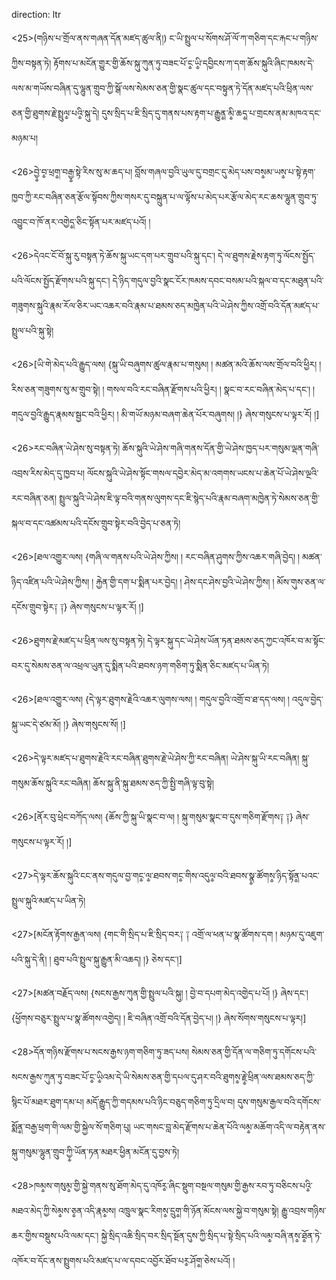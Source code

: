 direction: ltr

<25>(གཉིས་པ་གྲོལ་ནས་གཞན་དོན་མཛད་ཚུལ་ནི།) ང་ཡི་སྤྲུལ་པ་སོགས་ཤོ་ལོ་ཀ་གཅིག་དང་རྐང་པ་གཉིས་ཀྱིས་བསྟན་ཏེ། རྟོགས་པ་མངོན་གྱུར་གྱི་ཆོས་སྐུ་ཀུན་ཏུ་བཟང་པོ་ང༵་ཡི༵་དབྱིངས་ཀ་དག་ཆོས་སྐུའི་ཞིང་ཁམས་དེ་ལས་མ་གཡོས་བཞིན་དུ་ལྷུན་གྲུབ་ཀྱི་སྒོ་ལས་སེམས་ཅན་གྱི་སྣང་ཚུལ་དང་བསྟུན་ཏེ་དོན་མཛད་པའི་ཕྲིན་ལས་ཅན་གྱི་ཐུགས་རྗེ་སྤྲུལ༵་པའི༵་སྐུ་དེ། དུས་སྲིད་པ་ཇི་སྲིད་དུ་གནས་པས་རྟག་པ་རྒྱུན༵་མི༵་ཆད༵་པ་གྲངས་ནམ་མཁའ་དང་མཉམ་པ། 

<26>བྱེ༵་བ༵་ཕྲག༵་བརྒྱ༵་སྟེ་རིས་སུ་མ་ཆད་པ། བློས་གཞལ་བྱའི་ཡུལ་དུ་བགྲང་དུ་མེད་པས་བས༵མ་ཡས༵་པ་སྟེ་རྟག་ཁྱབ་ཀྱི་རང་བཞིན་ཅན་རྩོལ་སྟོབས་ཀྱིས་གསར་དུ་བསྐྲུན་པ་ལ་ལྟོས་པ་མེད་པར་རྩོལ་མེད་རང་ཆས་ལྷུན་གྲུབ་ཏུ་འབྱུང་བ་ཁོ་ནར་འགྱེད༵་ཅིང་སྟོན་པར་མཛད་པའོ། །

<26>དེའང་ངོ་བོ་སྐུ་རུ་བསྟན་ཏེ་ཆོས་སྐུ་ཡང་དག་པར་གྲུབ་པའི་སྐུ་དང་། དེ་ལ་ཐུགས་རྗེས་རྟག་ཏུ་ལོངས་སྤྱོད་པའི་ལོངས་སྤྱོད་རྫོགས་པའི་སྐུ་དང་། དེ་ཉིད་གདུལ་བྱའི་སྣང་ངོར་ཁམས་དབང་བསམ་པའི་སྐལ་བ་དང་མཐུན་པའི་གཟུགས་སྐུའི་རྣམ་རོལ་ཅིར་ཡང་འཆར་བའི་རྣམ་པ་ཐམས་ཅད་མཁྱེན་པའི་ཡེ་ཤེས་ཀྱིས་འགྲོ་བའི་དོན་མཛད་པ་སྤྲུལ་པའི་སྐུ་སྟེ། 

<26>[ཡི་གེ་མེད་པའི་རྒྱུད་ལས། 
	{སྐུ་ཡི་བཞུགས་ཚུལ་རྣམ་པ་གསུམ། །
	མཚན་མའི་ཆོས་ལས་གྲོལ་བའི་ཕྱིར། །
	རིས་ཅན་གཟུགས་སུ་མ་གྲུབ་སྟེ། །
	གསལ་བའི་རང་བཞིན་རྫོགས་པའི་ཕྱིར། །
	སྣང་བ་རང་བཞིན་མེད་པ་དང་། །
	གདུལ་བྱའི་རྒྱུད་རྣམས་སྦྱང་བའི་ཕྱིར། །
	མི་གཡོ་མཉམ་བཞག་ཆེན་པོར་བཞུགས། །}
ཞེས་གསུངས་པ་ལྟར་རོ། །]

<26>རང་བཞིན་ཡེ་ཤེས་སུ་བསྟན་ཏེ། ཆོས་སྐུའི་ཡེ་ཤེས་གཞི་གནས་དོན་གྱི་ཡེ་ཤེས་ཁྱད་པར་གསུམ་ལྡན་གཞི་འབྲས་རིས་མེད་དུ་ཁྱབ་པ། ལོངས་སྐུའི་ཡེ་ཤེས་སྟོང་གསལ་དབྱེར་མེད་མ་འགགས་ཡངས་པ་ཆེན་པོ་ཡེ་ཤེས་ལྔའི་རང་བཞིན་ཅན། སྤྲུལ་སྐུའི་ཡེ་ཤེས་ཇི་ལྟ་བའི་གནས་ལུགས་དང་ཇི་སྙེད་པའི་རྣམ་བཞག་མཁྱེན་ཏེ་སེམས་ཅན་གྱི་སྐལ་བ་དང་འཚམས་པའི་དངོས་གྲུབ་སྟེར་བའི་བྱེད་པ་ཅན་ཏེ། 

<26>[ཐལ་འགྱུར་ལས། 
	{གཞི་ལ་གནས་པའི་ཡེ་ཤེས་ཀྱིས། །
	རང་བཞིན་ཤུགས་ཀྱིས་འཆར་གཞི་བྱེད། །
	མཚན་ཉིད་འཛིན་པའི་ཡེ་ཤེས་ཀྱིས། །
	རྐྱེན་གྱི་དག་པ་སྨིན་པར་བྱེད། །
	ཤེས་དང་ཤེས་བྱའི་ཡེ་ཤེས་ཀྱིས། །
	མོས་གུས་ཅན་ལ་དངོས་གྲུབ་སྟེར༑ ༑}
ཞེས་གསུངས་པ་ལྟར་རོ། །]

<26>ཐུགས་རྗེ་མཛད་པ་ཕྲིན་ལས་སུ་བསྟན་ཏེ། དེ་ལྟར་སྐུ་དང་ཡེ་ཤེས་ཡོན་ཏན་ཐམས་ཅད་ཀྱང་འཁོར་བ་མ་སྟོང་བར་དུ་སེམས་ཅན་ལ་འཕྲལ་ཡུན་དུ་སྨིན་པའི་ཐབས་ཉག་གཅིག་ཏུ་སྨིན་ཅིང་མཛད་པ་ཡིན་ཏེ། 

<26>[ཐལ་འགྱུར་ལས། 
	{དེ་ལྟར་ཐུགས་རྗེའི་འཆར་ལུགས་ལས། །
	གདུལ་བྱའི་འགྲོ་བ་ཐ་དད་ལས། །
	འདུལ་བྱེད་སྐུ་ཡང་དེ་ཙམ་མོ། །}
ཞེས་གསུངས་སོ། །]

<26>དེ་ལྟར་མཛད་པ་ཐུགས་རྗེའི་རང་བཞིན་ཐུགས་རྗེ་ཡེ་ཤེས་ཀྱི་རང་བཞིན། ཡེ་ཤེས་སྐུ་ཡི་རང་བཞིན། སྐུ་གསུམ་ཆོས་སྐུའི་རང་བཞིན། ཆོས་སྐུ་ནི་སྐུ་ཐམས་ཅད་ཀྱི་སྤྱི་གཞི་ལྟ་བུ་སྟེ། 

<26>[ནོར་བུ་ཕྲེང་བཀོད་ལས། 
	{ཆོས་ཀྱི་སྐུ་ཡི་སྣང་བ་ལ། །
	སྐུ་གསུམ་སྣང་བ་དུས་གཅིག་རྫོགས༑ ༑}
ཞེས་གསུངས་པ་ལྟར་རོ། །]

<27>དེ་ལྟར་ཆོས་སྐུའི་ངང་ནས་གདུལ་བྱ་གང༵་ལ༵་ཐབས་གང༵་གིས་འདུལ༵་བའི་ཐབས་སྣ༵་ཚོགས༵་ཉིད་སྟོན༵་པའང་སྤྲུལ་སྐུའི་མཛད་པ་ཡིན་ཏེ། 

<27>[མངོན་རྟོགས་རྒྱན་ལས། 
	{གང་གི་སྲིད་པ་ཇི་སྲིད་བར༑ ༑
	འགྲོ་ལ་ཕན་པ་སྣ་ཚོགས་དག །
	མཉམ་དུ་འཇུག་པའི་སྐུ་དེ་ནི། །
	ཐུབ་པའི་སྤྲུལ་སྐུ་རྒྱུན་མི་འཆད། །}
ཅེས་དང་།]

<27>[མཚན་བརྗོད་ལས། 
	{སངས་རྒྱས་ཀུན་གྱི་སྤྲུལ་པའི་སྐུ། །
	བྱེ་བ་དཔག་མེད་འགྱེད་པ་པོ། །}
ཞེས་དང་།
	{ཕྱོགས་བཅུར་སྤྲུལ་པ་སྣ་ཚོགས་འགྱེད། །
	ཇི་བཞིན་འགྲོ་བའི་དོན་བྱེད་པ། །}
ཞེས་སོགས་གསུངས་པ་ལྟར།]

<28>དོན་གཉིས་རྫོགས་པ་སངས་རྒྱས་ཉག་གཅིག་ཏུ་ཟད་པས། སེམས་ཅན་གྱི་དོན་ལ་གཅིག་ཏུ་དགོངས་པའི་སངས་རྒྱས་ཀུན་ཏུ་བཟང་པོ་ང༵་ཡི༵འམ་དེ་ཡི་སེམས་ཅན་གྱི་དཔལ་དུ་ཤར་བའི་ཐུགས༵་རྗེ༵་ཕྲིན་ལས་ཐམས་ཅད་ཀྱི་སྙིང་པོ་མཐར་ཐུག་དམ་པ། མདོ་རྒྱུད་ཀྱི་གདམས་པའི་ཉིང་བཅུད་གཅིག་ཏུ་དྲིལ་བ། དུས་གསུམ་རྒྱལ་བའི་དགོངས་སྨོན༵་བརྒྱ་ཕྲག་གི་ལམ་གྱི་སྐྱེལ་སོ་གཅིག་པུ། ཡང་གསང་བླ་མེད་རྫོགས་པ་ཆེན་པོའི་ལམ༵་མཆོག་འདི་ལ་བརྟེན་ནས་སྐུ་གསུམ་ལྷུན་གྲུབ་ཀྱི༵་ཡོན་ཏན་མཐར་ཕྱིན་མངོན་དུ་བྱས་ཏེ། 

<28>ཁམ༵ས་གསུམ༵་གྱི་སྐྱེ་གནས་སུ་ཐོག་མེད་དུ་འཁོར༵་ཞིང་སྡུག་བསྔལ་གསུམ་གྱི་རྒྱས་རབ་ཏུ་བཅིངས་པའི༵་མཐའ་མེད་ཀྱི་སེམ༵ས་ཅ༵ན་འདི་རྣམ༵ས། འཁྲུལ་སྣང་རིགས༵་དྲུག༵་གི་ཉོན་མོངས་ལས་སྐྱེ་བ་གསུམ་སྟེ། རྒྱུ་འབྲས་གཉིས་ཆར་གྱིས་བསྡུས་པའི་ལམ་དང་། སྐྱེ་སྲིད་འཆི་སྲིད་བར་སྲིད་སྔོན་དུས་ཀྱི་སྲིད་པ་སྟེ་སྲིད་པའི་ལམ༵་བཞི་ནས༵་ཐོ༵ན་ཏེ་འཁོར་བ་དོང་ནས་སྤྲུགས་པའི་མཛད་པ་ལ་དབང་འབྱོར་ཐོབ་པར༵་ཤོག༵་ཅེས་པའོ། །
